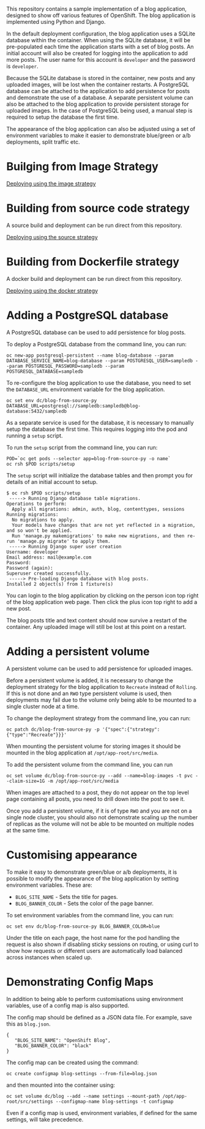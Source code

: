 This repository contains a sample implementation of a blog application, designed to show off various features of OpenShift. The blog application is implemented using Python and Django.

In the default deployment configuration, the blog application uses a SQLite database within the container. When using the SQLite database, it will be pre-populated each time the application starts with a set of blog posts. An initial account will also be created for logging into the application to add more posts. The user name for this account is ``developer`` and the password is ``developer``.

Because the SQLite database is stored in the container, new posts and any uploaded images, will be lost when the container restarts. A PostgreSQL database can be attached to the application to add persistence for posts and demonstrate the use of a database. A separate persistent volume can also be attached to the blog application to provide persistent storage for uploaded images. In the case of PostgreSQL being used, a manual step is required to setup the database the first time.

The appearance of the blog application can also be adjusted using a set of environment variables to make it easier to demonstrate blue/green or a/b deployments, split traffic etc.

# Builging from Image Strategy

[Deploying using the image strategy](DeployingUsingExistingImage.adoc)

# Building from source code strategy


A source build and deployment can be run direct from this repository.

[Deploying using the source strategy](DeployingUsingS2I.adoc)


# Building from Dockerfile strategy

A docker build and deployment can be run direct from this repository.

[Deploying using the docker strategy](DeployingUsingDocker.adoc)

# Adding a PostgreSQL database

A PostgreSQL database can be used to add persistence for blog posts.

To deploy a PostgreSQL database from the command line, you can run:

```
oc new-app postgresql-persistent --name blog-database --param DATABASE_SERVICE_NAME=blog-database --param POSTGRESQL_USER=sampledb --param POSTGRESQL_PASSWORD=sampledb --param POSTGRESQL_DATABASE=sampledb
```

To re-configure the blog application to use the database, you need to set the ``DATABASE_URL`` environment variable for the blog application.

```
oc set env dc/blog-from-source-py DATABASE_URL=postgresql://sampledb:sampledb@blog-database:5432/sampledb
```

As a separate service is used for the database, it is necessary to manually setup the database the first time. This requires logging into the pod and running a ``setup`` script.

To run the ``setup`` script from the command line, you can run:

```
POD=`oc get pods --selector app=blog-from-source-py -o name`
oc rsh $POD scripts/setup
```

The ``setup`` script will initialize the database tables and then prompt you for details of an initial account to setup.

```
$ oc rsh $POD scripts/setup
 -----> Running Django database table migrations.
Operations to perform:
  Apply all migrations: admin, auth, blog, contenttypes, sessions
Running migrations:
  No migrations to apply.
  Your models have changes that are not yet reflected in a migration, and so won't be applied.
  Run 'manage.py makemigrations' to make new migrations, and then re-run 'manage.py migrate' to apply them.
 -----> Running Django super user creation
Username: developer
Email address: mail@example.com
Password:
Password (again):
Superuser created successfully.
 -----> Pre-loading Django database with blog posts.
Installed 2 object(s) from 1 fixture(s)
```

You can login to the blog application by clicking on the person icon top right of the blog application web page. Then click the plus icon top right to add a new post.

The blog posts title and text content should now survive a restart of the container. Any uploaded image will still be lost at this point on a restart.

# Adding a persistent volume

A persistent volume can be used to add persistence for uploaded images.

Before a persistent volume is added, it is necessary to change the deployment strategy for the blog application to ``Recreate`` instead of ``Rolling``. If this is not done and an ``RWO`` type persistent volume is used, then deployments may fail due to the volume only being able to be mounted to a single cluster node at a time.

To change the deployment strategy from the command line, you can run:

```
oc patch dc/blog-from-source-py -p '{"spec":{"strategy":{"type":"Recreate"}}}'
```

When mounting the persistent volume for storing images it should be mounted in the blog application at ``/opt/app-root/src/media``.

To add the persistent volume from the command line, you can run

```
oc set volume dc/blog-from-source-py --add --name=blog-images -t pvc --claim-size=1G -m /opt/app-root/src/media
```

When images are attached to a post, they do not appear on the top level page containing all posts, you need to drill down into the post to see it.

Once you add a persistent volume, if it is of type ``RWO`` and you are not on a single node cluster, you should also not demonstrate scaling up the number of replicas as the volume will not be able to be mounted on multiple nodes at the same time.

# Customising appearance

To make it easy to demonstrate green/blue or a/b deployments, it is possible to modify the appearance of the blog application by setting environment variables. These are:

* ``BLOG_SITE_NAME`` - Sets the title for pages.
* ``BLOG_BANNER_COLOR`` - Sets the color of the page banner.

To set environment variables from the command line, you can run:

```
oc set env dc/blog-from-source-py BLOG_BANNER_COLOR=blue
```

Under the title on each page, the host name for the pod handling the request is also shown if disabling sticky sessions on routing, or using curl to show how requests or different users are automatically load balanced across instances when scaled up.

# Demonstrating Config Maps

In addition to being able to perform customisations using environment variables, use of a config map is also supported.

The config map should be defined as a JSON data file. For example, save this as ``blog.json``.

```
{
   "BLOG_SITE_NAME": "OpenShift Blog",
   "BLOG_BANNER_COLOR": "black"
}
```

The config map can be created using the command:

```
oc create configmap blog-settings --from-file=blog.json
```

and then mounted into the container using:

```
oc set volume dc/blog --add --name settings --mount-path /opt/app-root/src/settings --configmap-name blog-settings -t configmap
```

Even if a config map is used, environment variables, if defined for the same settings, will take precedence.


